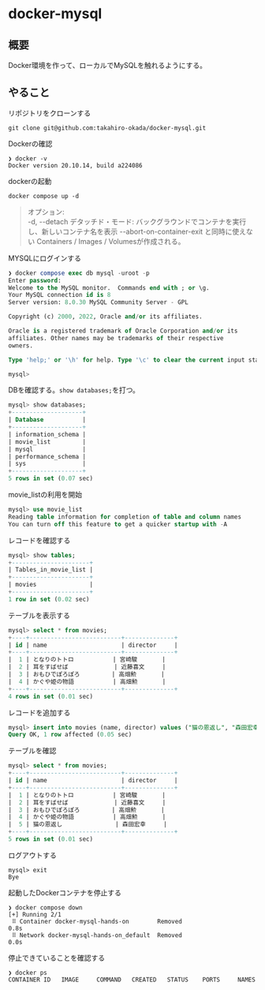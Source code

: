 # docker-mysql

## 概要
Docker環境を作って、ローカルでMySQLを触れるようにする。

## やること
リポジトリをクローンする  
```
git clone git@github.com:takahiro-okada/docker-mysql.git
````


Dockerの確認
```
❯ docker -v                             
Docker version 20.10.14, build a224086
```


dockerの起動
```
docker compose up -d
```
> オプション:  
  -d, --detach               デタッチド・モード: バックグラウンドでコンテナを実行し、新しいコンテナ名を表示
                              --abort-on-container-exit と同時に使えない
Containers / Images / Volumesが作成される。  


MYSQLにログインする
```sql
❯ docker compose exec db mysql -uroot -p    
Enter password: 
Welcome to the MySQL monitor.  Commands end with ; or \g.
Your MySQL connection id is 8
Server version: 8.0.30 MySQL Community Server - GPL

Copyright (c) 2000, 2022, Oracle and/or its affiliates.

Oracle is a registered trademark of Oracle Corporation and/or its
affiliates. Other names may be trademarks of their respective
owners.

Type 'help;' or '\h' for help. Type '\c' to clear the current input statement.

mysql>
```

DBを確認する。`show databases;`を打つ。
```sql
mysql> show databases;
+--------------------+
| Database           |
+--------------------+
| information_schema |
| movie_list         |
| mysql              |
| performance_schema |
| sys                |
+--------------------+
5 rows in set (0.07 sec)
```

movie_listの利用を開始

```sql
mysql> use movie_list
Reading table information for completion of table and column names
You can turn off this feature to get a quicker startup with -A
```

レコードを確認する
```sql
mysql> show tables;
+----------------------+
| Tables_in_movie_list |
+----------------------+
| movies               |
+----------------------+
1 row in set (0.02 sec)
```

テーブルを表示する
```sql
mysql> select * from movies;
+----+--------------------------+--------------+
| id | name                     | director     |
+----+--------------------------+--------------+
|  1 | となりのトトロ           | 宮崎駿       |
|  2 | 耳をすばせば             | 近藤喜文     |
|  3 | おもひでぽろぽろ         | 高畑勲       |
|  4 | かぐや姫の物語           | 高畑勲       |
+----+--------------------------+--------------+
4 rows in set (0.01 sec)
```

レコードを追加する
```sql
mysql> insert into movies (name, director) values ("猫の恩返し", "森田宏幸");
Query OK, 1 row affected (0.05 sec)
```

テーブルを確認
```sql
mysql> select * from movies;
+----+--------------------------+--------------+
| id | name                     | director     |
+----+--------------------------+--------------+
|  1 | となりのトトロ           | 宮崎駿       |
|  2 | 耳をすばせば             | 近藤喜文     |
|  3 | おもひでぽろぽろ         | 高畑勲       |
|  4 | かぐや姫の物語           | 高畑勲       |
|  5 | 猫の恩返し               | 森田宏幸     |
+----+--------------------------+--------------+
5 rows in set (0.01 sec)
```
ログアウトする

```
mysql> exit
Bye
```

起動したDockerコンテナを停止する
```
❯ docker compose down
[+] Running 2/1
 ⠿ Container docker-mysql-hands-on        Removed                            0.8s
 ⠿ Network docker-mysql-hands-on_default  Removed                            0.0s
```

停止できていることを確認する
```
❯ docker ps           
CONTAINER ID   IMAGE     COMMAND   CREATED   STATUS    PORTS     NAMES
```

